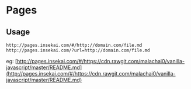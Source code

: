 # Pages

## Usage

```
http://pages.insekai.com/#/http://domain.com/file.md
http://pages.insekai.com/?url=http://domain.com/file.md
```

eg: [http://pages.insekai.com/#/https://cdn.rawgit.com/malachai0/vanilla-javascript/master/README.md](http://pages.insekai.com/#/https://cdn.rawgit.com/malachai0/vanilla-javascript/master/README.md)